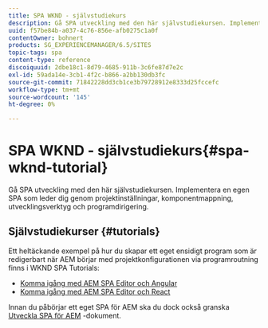 ```yaml
---
title: SPA WKND - självstudiekurs
description: Gå SPA utveckling med den här självstudiekursen. Implementera en egen SPA som leder dig genom projektinställningar, komponentmappning, utvecklingsverktyg och programdirigering.
uuid: f57be84b-a037-4c76-856e-afb0275c1a0f
contentOwner: bohnert
products: SG_EXPERIENCEMANAGER/6.5/SITES
topic-tags: spa
content-type: reference
discoiquuid: 2dbe18c1-8d79-4685-911b-3c6fe87d7e2c
exl-id: 59ada14e-3cb1-4f2c-b866-a2bb130db3fc
source-git-commit: 71842228dd3cb1ce3b79728912e8333d25fccefc
workflow-type: tm+mt
source-wordcount: '145'
ht-degree: 0%

---
```


# SPA WKND - självstudiekurs{#spa-wknd-tutorial}

Gå SPA utveckling med den här självstudiekursen. Implementera en egen SPA som leder dig genom projektinställningar, komponentmappning, utvecklingsverktyg och programdirigering.

## Självstudiekurser {#tutorials}

Ett heltäckande exempel på hur du skapar ett eget ensidigt program som är redigerbart när AEM börjar med projektkonfigurationen via programroutning finns i WKND SPA Tutorials:

* [Komma igång med AEM SPA Editor och Angular](https://experienceleague.adobe.com/docs/experience-manager-learn/getting-started-with-aem-headless/spa-editor/angular/overview.html?lang=en)
* [Komma igång med AEM SPA Editor och React](https://experienceleague.adobe.com/docs/experience-manager-learn/getting-started-with-aem-headless/spa-editor/react/overview.html)

Innan du påbörjar ett eget SPA för AEM ska du dock också granska [Utveckla SPA för AEM](/help/sites-developing/spa-architecture.md) -dokument.
